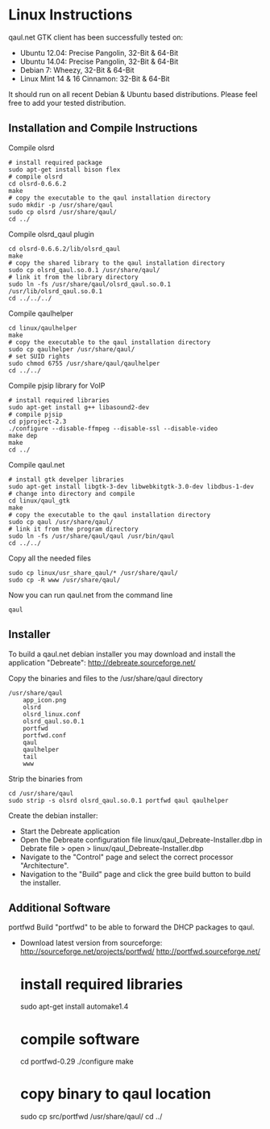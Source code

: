 Linux Instructions
==================

qaul.net GTK client has been successfully tested on:
* Ubuntu 12.04: Precise Pangolin, 32-Bit & 64-Bit
* Ubuntu 14.04: Precise Pangolin, 32-Bit & 64-Bit
* Debian 7: Wheezy, 32-Bit & 64-Bit
* Linux Mint 14 & 16 Cinnamon: 32-Bit & 64-Bit

It should run on all recent Debian & Ubuntu based distributions.
Please feel free to add your tested distribution.


Installation and Compile Instructions
--------------------------------------

Compile olsrd

    # install required package
    sudo apt-get install bison flex
    # compile olsrd
    cd olsrd-0.6.6.2
    make
    # copy the executable to the qaul installation directory
    sudo mkdir -p /usr/share/qaul
    sudo cp olsrd /usr/share/qaul/
    cd ../

Compile olsrd_qaul plugin

    cd olsrd-0.6.6.2/lib/olsrd_qaul
    make
    # copy the shared library to the qaul installation directory
    sudo cp olsrd_qaul.so.0.1 /usr/share/qaul/
    # link it from the library directory
    sudo ln -fs /usr/share/qaul/olsrd_qaul.so.0.1 /usr/lib/olsrd_qaul.so.0.1
    cd ../../../

Compile qaulhelper

	cd linux/qaulhelper
	make
	# copy the executable to the qaul installation directory
	sudo cp qaulhelper /usr/share/qaul/
	# set SUID rights
	sudo chmod 6755 /usr/share/qaul/qaulhelper
	cd ../../

Compile pjsip library for VoIP

	# install required libraries
	sudo apt-get install g++ libasound2-dev
	# compile pjsip
    cd pjproject-2.3
    ./configure --disable-ffmpeg --disable-ssl --disable-video
    make dep
    make
    cd ../

Compile qaul.net

    # install gtk develper libraries
    sudo apt-get install libgtk-3-dev libwebkitgtk-3.0-dev libdbus-1-dev
    # change into directory and compile
    cd linux/qaul_gtk
    make
	# copy the executable to the qaul installation directory
	sudo cp qaul /usr/share/qaul/
    # link it from the program directory
    sudo ln -fs /usr/share/qaul/qaul /usr/bin/qaul
    cd ../../

Copy all the needed files 

    sudo cp linux/usr_share_qaul/* /usr/share/qaul/
    sudo cp -R www /usr/share/qaul/

Now you can run qaul.net from the command line

    qaul


Installer
---------

To build a qaul.net debian installer you may download and install the 
application "Debreate":
http://debreate.sourceforge.net/

Copy the binaries and files to the /usr/share/qaul directory

    /usr/share/qaul
        app_icon.png
        olsrd
        olsrd_linux.conf
        olsrd_qaul.so.0.1
        portfwd
        portfwd.conf
        qaul
        qaulhelper
        tail
        www

Strip the binaries from 

    cd /usr/share/qaul
    sudo strip -s olsrd olsrd_qaul.so.0.1 portfwd qaul qaulhelper

Create the debian installer:
* Start the Debreate application
* Open the Debreate configuration file linux/qaul_Debreate-Installer.dbp
  in Debrate
  file > open > linux/qaul_Debreate-Installer.dbp
* Navigate to the "Control" page and select the correct processor 
  "Architecture".
* Navigation to the "Build" page and click the gree build button to
  build the installer.


Additional Software
-------------------
portfwd
Build "portfwd" to be able to forward the DHCP packages to qaul.

* Download latest version from sourceforge: 
  http://sourceforge.net/projects/portfwd/ 
  http://portfwd.sourceforge.net/

    # install required libraries
    sudo apt-get install automake1.4
    # compile software
    cd portfwd-0.29
    ./configure
    make
    # copy binary to qaul location
    sudo cp src/portfwd /usr/share/qaul/
    cd ../
